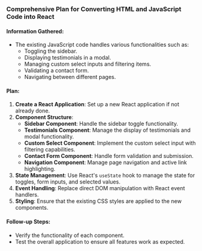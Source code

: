 ### Comprehensive Plan for Converting HTML and JavaScript Code into React

#### Information Gathered:
- The existing JavaScript code handles various functionalities such as:
  - Toggling the sidebar.
  - Displaying testimonials in a modal.
  - Managing custom select inputs and filtering items.
  - Validating a contact form.
  - Navigating between different pages.

#### Plan:
1. **Create a React Application**: Set up a new React application if not already done.
2. **Component Structure**:
   - **Sidebar Component**: Handle the sidebar toggle functionality.
   - **Testimonials Component**: Manage the display of testimonials and modal functionality.
   - **Custom Select Component**: Implement the custom select input with filtering capabilities.
   - **Contact Form Component**: Handle form validation and submission.
   - **Navigation Component**: Manage page navigation and active link highlighting.
3. **State Management**: Use React's `useState` hook to manage the state for toggles, form inputs, and selected values.
4. **Event Handling**: Replace direct DOM manipulation with React event handlers.
5. **Styling**: Ensure that the existing CSS styles are applied to the new components.

#### Follow-up Steps:
- Verify the functionality of each component.
- Test the overall application to ensure all features work as expected.
